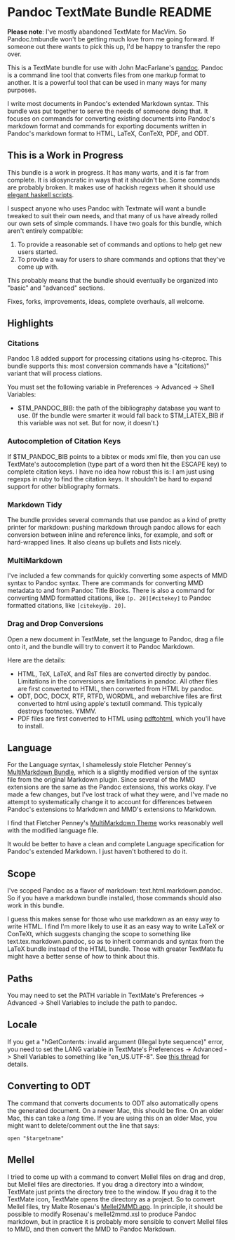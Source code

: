 # Pandoc TextMate Bundle README

**Please note**: I've mostly abandoned TextMate for MacVim. So 
Pandoc.tmbundle won't be getting much love from me going forward. If
someone out there wants to pick this up, I'd be happy to transfer the
repo over.

This is a TextMate bundle for use with John MacFarlane's [pandoc][].
Pandoc is a command line tool that converts files from one markup format
to another. It is a powerful tool that can be used in many ways for many
purposes.

I write most documents in Pandoc's extended Markdown syntax. This bundle
was put together to serve the needs of someone doing that. It focuses on
commands for converting existing documents into Pandoc's markdown format
and commands for exporting documents written in Pandoc's markdown format
to HTML, LaTeX, ConTeXt, PDF, and ODT.

## This is a Work in Progress

This bundle is a work in progress. It has many warts, and it is far from
complete. It is idiosyncratic in ways that it shouldn't be. Some
commands are probably broken. It makes use of hackish regexs when it
should use [elegant haskell scripts][].

I suspect anyone who uses Pandoc with Textmate will want a bundle
tweaked to suit their own needs, and that many of us have already rolled
our own sets of simple commands. I have two goals for this bundle, which
aren't entirely compatible:

1.  To provide a reasonable set of commands and options to help get new
    users started.
2.  To provide a way for users to share commands and options that
    they've come up with.

This probably means that the bundle should eventually be organized into
"basic" and "advanced" sections.

Fixes, forks, improvements, ideas, complete overhauls, all welcome.

## Highlights

### Citations

Pandoc 1.8 added support for processing citations using hs-citeproc.
This bundle supports this: most conversion commands have a "(citations)"
variant that will process ciations.

You must set the following variable in Preferences -\> Advanced -\>
Shell Variables:

-   $TM\_PANDOC\_BIB: the path of the bibliography database you want to
    use. (If the bundle were smarter it would fall back to
    $TM\_LATEX\_BIB if this variable was not set. But for now, it
    doesn't.)

### Autocompletion of Citation Keys

If $TM\_PANDOC\_BIB points to a bibtex or mods xml file, then you can
use TextMate's autocompletion (type part of a word then hit the ESCAPE
key) to complete citation keys. I have no idea how robust this is: I am
just using regexps in ruby to find the citation keys. It shouldn't be
hard to expand support for other bibliography formats.

### Markdown Tidy

The bundle provides several commands that use pandoc as a kind of pretty
printer for markdown: pushing markdown through pandoc allows for each
conversion between inline and reference links, for example, and soft or
hard-wrapped lines. It also cleans up bullets and lists nicely.

### MultiMarkdown

I've included a few commands for quickly converting some aspects of MMD
syntax to Pandoc syntax. There are commands for converting MMD metadata
to and from Pandoc Title Blocks. There is also a command for converting
MMD formatted citations, like `[p. 20][#citekey]` to Pandoc formatted
citations, like `[citekey@p. 20]`.

### Drag and Drop Conversions

Open a new document in TextMate, set the language to Pandoc, drag a file
onto it, and the bundle will try to convert it to Pandoc Markdown.

Here are the details:

-   HTML, TeX, LaTeX, and RsT files are converted directly by pandoc.
    Limitations in the conversions are limitations in pandoc. All other
    files are first converted to HTML, then converted from HTML by
    pandoc.
-   ODT, DOC, DOCX, RTF, RTFD, WORDML, and webarchive files are first
    converted to html using apple's textutil command. This typically
    destroys footnotes. YMMV.
-   PDF files are first converted to HTML using [pdftohtml][], which
    you'll have to install.

## Language

For the Language syntax, I shamelessly stole Fletcher Penney's
[MultiMarkdown Bundle][], which is a slightly modified version of the
syntax file from the original Markdown plugin. Since several of the MMD
extensions are the same as the Pandoc extensions, this works okay. I've
made a few changes, but I've lost track of what they were, and I've made
no attempt to systematically change it to account for differences
between Pandoc's extensions to Markdown and MMD's extensions to
Markdown.

I find that Fletcher Penney's [MultiMarkdown Theme][] works reasonably
well with the modified language file.

It would be better to have a clean and complete Language specification
for Pandoc's extended Markdown. I just haven't bothered to do it.

## Scope

I've scoped Pandoc as a flavor of markdown: text.html.markdown.pandoc.
So if you have a markdown bundle installed, those commands should also
work in this bundle.

I guess this makes sense for those who use markdown as an easy way to
write HTML. I find I'm more likely to use it as an easy way to write
LaTeX or ConTeXt, which suggests changing the scope to something like
text.tex.markdown.pandoc, so as to inherit commands and syntax from the
LaTeX bundle instead of the HTML bundle. Those with greater TextMate fu
might have a better sense of how to think about this.

## Paths

You may need to set the PATH variable in TextMate's Preferences -\>
Advanced -\> Shell Variables to include the path to pandoc.

## Locale

If you get a "hGetContents: invalid argument (Illegal byte sequence)"
error, you need to set the LANG variable in TextMate's Preferences -\>
Advanced -\> Shell Variables to something like "en\_US.UTF-8". See [this
thread][] for details.

## Converting to ODT

The command that converts documents to ODT also automatically opens the
generated document. On a newer Mac, this should be fine. On an older
Mac, this can take a *long* time. If you are using this on an older Mac,
you might want to delete/comment out the line that says:

    open "$targetname"

## Mellel

I tried to come up with a command to convert Mellel files on drag and
drop, but Mellel files are directories. If you drag a directory into a
window, TextMate just prints the directory tree to the window. If you
drag it to the TextMate icon, TextMate opens the directory as a project.
So to convert Mellel files, try Malte Rosenau's [Mellel2MMD.app][]. In
principle, it should be possible to modify Rosenau's mellel2mmd.xsl to
produce Pandoc markdown, but in practice it is probably more sensible to
convert Mellel files to MMD, and then convert the MMD to Pandoc
Markdown.

  [pandoc]: http://johnmacfarlane.net/pandoc
  [elegant haskell scripts]: http://johnmacfarlane.net/pandoc/scripting.html
  [pdftohtml]: http://pdftohtml.sourceforge.net/
  [MultiMarkdown Bundle]: http://fletcherpenney.net/multimarkdown/multimarkdown_bundle_for_textm/
  [MultiMarkdown Theme]: http://files.fletcherpenney.net/MultiMarkdown.tmTheme.zip
  [this thread]: https://groups.google.com/group/pandoc-discuss/browse_thread/thread/3c5c156ac60a3f5a
  [Mellel2MMD.app]: http://wwwuser.gwdg.de/~mrosena/
